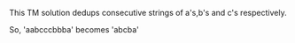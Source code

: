 This TM solution dedups consecutive strings of a's,b's and c's respectively. 

So, 'aabcccbbba' becomes 'abcba'